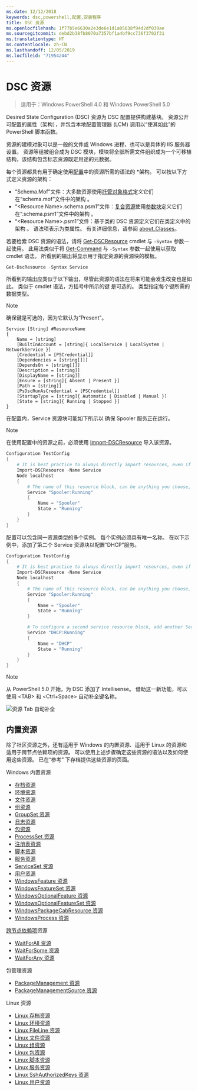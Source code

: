 ```yaml
---
ms.date: 12/12/2018
keywords: dsc,powershell,配置,安装程序
title: DSC 资源
ms.openlocfilehash: 1f77b5e6630a2e3de6e1d1a05638f94d2df039ae
ms.sourcegitcommit: debd2b38fb8070a7357bf1a4bf9cc736f3702f31
ms.translationtype: HT
ms.contentlocale: zh-CN
ms.lasthandoff: 12/05/2019
ms.locfileid: "71954244"
---
```

# <a name="dsc-resources"></a>DSC 资源

>适用于：Windows PowerShell 4.0 和 Windows PowerShell 5.0

Desired State Configuration (DSC) 资源为 DSC 配置提供构建基块。 资源公开可配置的属性（架构），并包含本地配置管理器 (LCM) 调用以“使其如此”的 PowerShell 脚本函数。

资源的建模对象可以是一般的文件或 Windows 进程，也可以是具体的 IIS 服务器设置。  资源等组被组合成为 DSC 模块，模块将全部所需文件组织成为一个可移植结构，该结构包含标志资源既定用途的元数据。

每个资源都具有用于确定使用[配置](../configurations/configurations.md)中的资源所需的语法的 *架构。 可以按以下方式定义资源的架构：

-  “Schema.Mof”文件：大多数资源使用[托管对象格式](/windows/desktop/wmisdk/managed-object-format--mof-)定义它们在“schema.mof”文件中的架构  。
-  “\<Resource Name\>.schema.psm1”文件：[复合资源](../configurations/compositeConfigs.md)使用[参数块](/powershell/module/microsoft.powershell.core/about/about_functions?view=powershell-6#functions-with-parameters)定义它们在“<ResourceName>.schema.psm1”文件中的架构  。
-  “\<Resource Name\>.psm1”文件：基于类的 DSC 资源定义它们在类定义中的架构  。 语法项表示为类属性。 有关详细信息，请参阅 [about_Classes](/powershell/module/psdesiredstateconfiguration/about/about_classes_and_dsc)。

若要检索 DSC 资源的语法，请将 [Get-DSCResource](/powershell/module/PSDesiredStateConfiguration/Get-DscResource) cmdlet 与 `-Syntax` 参数一起使用。 此用法类似于将 [Get-Command](/powershell/module/microsoft.powershell.core/get-command) 与 `-Syntax` 参数一起使用以获取 cmdlet 语法。 所看到的输出将显示用于指定资源的资源块的模板。

```powershell
Get-DscResource -Syntax Service
```

所看到的输出应类似于以下输出，尽管此资源的语法在将来可能会发生改变也是如此。 类似于 cmdlet 语法，方括号中所示的键  是可选的。 类型指定每个键所需的数据类型。

> [!NOTE]
>  确保键是可选的，因为它默认为“Present”。

```output
Service [String] #ResourceName
{
    Name = [string]
    [BuiltInAccount = [string]{ LocalService | LocalSystem | NetworkService }]
    [Credential = [PSCredential]]
    [Dependencies = [string[]]]
    [DependsOn = [string[]]]
    [Description = [string]]
    [DisplayName = [string]]
    [Ensure = [string]{ Absent | Present }]
    [Path = [string]]
    [PsDscRunAsCredential = [PSCredential]]
    [StartupType = [string]{ Automatic | Disabled | Manual }]
    [State = [string]{ Running | Stopped }]
}
```

在配置内，Service  资源块可能如下所示以  确保 Spooler 服务正在运行。

> [!NOTE]
> 在使用配置中的资源之前，必须使用 [Import-DSCResource](../configurations/import-dscresource.md) 导入该资源。

```powershell
Configuration TestConfig
{
    # It is best practice to always directly import resources, even if the resource is a built-in resource.
    Import-DSCResource -Name Service
    Node localhost
    {
        # The name of this resource block, can be anything you choose, as long as it is of type [String] as indicated by the schema.
        Service "Spooler:Running"
        {
            Name = "Spooler"
            State = "Running"
        }
    }
}
```

配置可以包含同一资源类型的多个实例。 每个实例必须具有唯一名称。 在以下示例中，添加了第二个 Service  资源块以配置“DHCP”服务。

```powershell
Configuration TestConfig
{
    # It is best practice to always directly import resources, even if the resource is a built-in resource.
    Import-DSCResource -Name Service
    Node localhost
    {
        # The name of this resource block, can be anything you choose, as long as it is of type [String] as indicated by the schema.
        Service "Spooler:Running"
        {
            Name = "Spooler"
            State = "Running"
        }

        # To configure a second service resource block, add another Service resource block and use a unique name.
        Service "DHCP:Running"
        {
            Name = "DHCP"
            State = "Running"
        }
    }
}
```

> [!NOTE]
> 从 PowerShell 5.0 开始，为 DSC 添加了 Intellisense。 借助这一新功能，可以使用 \<TAB\> 和 \<Ctrl+Space\> 自动补全键名称。

![资源 Tab 自动补全](../media/resource-tabcompletion.png)

## <a name="built-in-resources"></a>内置资源

除了社区资源之外，还有适用于 Windows 的内置资源、适用于 Linux 的资源和适用于跨节点依赖项的资源。 可以使用上述步骤确定这些资源的语法以及如何使用这些资源。 已在“参考”  下存档提供这些资源的页面。

Windows 内置资源

* [存档资源](../reference/resources/windows/archiveResource.md)
* [环境资源](../reference/resources/windows/environmentResource.md)
* [文件资源](../reference/resources/windows/fileResource.md)
* [组资源](../reference/resources/windows/groupResource.md)
* [GroupSet 资源](../reference/resources/windows/groupSetResource.md)
* [日志资源](../reference/resources/windows/logResource.md)
* [包资源](../reference/resources/windows/packageResource.md)
* [ProcessSet 资源](../reference/resources/windows/ProcessSetResource.md)
* [注册表资源](../reference/resources/windows/registryResource.md)
* [脚本资源](../reference/resources/windows/scriptResource.md)
* [服务资源](../reference/resources/windows/serviceResource.md)
* [ServiceSet 资源](../reference/resources/windows/serviceSetResource.md)
* [用户资源](../reference/resources/windows/userResource.md)
* [WindowsFeature 资源](../reference/resources/windows/windowsFeatureResource.md)
* [WindowsFeatureSet 资源](../reference/resources/windows/windowsFeatureSetResource.md)
* [WindowsOptionalFeature 资源](../reference/resources/windows/windowsOptionalFeatureResource.md)
* [WindowsOptionalFeatureSet 资源](../reference/resources/windows/windowsOptionalFeatureSetResource.md)
* [WindowsPackageCabResource 资源](../reference/resources/windows/windowsPackageCabResource.md)
* [WindowsProcess 资源](../reference/resources/windows/windowsProcessResource.md)

[跨节点依赖项](../configurations/crossNodeDependencies.md)资源

* [WaitForAll 资源](../reference/resources/windows/waitForAllResource.md)
* [WaitForSome 资源](../reference/resources/windows/waitForSomeResource.md)
* [WaitForAny 资源](../reference/resources/windows/waitForAnyResource.md)

包管理资源

* [PackageManagement 资源](../reference/resources/packagemanagement/PackageManagementDscResource.md)
* [PackageManagementSource 资源](../reference/resources/packagemanagement/PackageManagementSourceDscResource.md)

Linux 资源

* [Linux 存档资源](../reference/resources/linux/lnxArchiveResource.md)
* [Linux 环境资源](../reference/resources/linux/lnxEnvironmentResource.md)
* [Linux FileLine 资源](../reference/resources/linux/lnxFileLineResource.md)
* [Linux 文件资源](../reference/resources/linux/lnxFileResource.md)
* [Linux 组资源](../reference/resources/linux/lnxGroupResource.md)
* [Linux 包资源](../reference/resources/linux/lnxPackageResource.md)
* [Linux 脚本资源](../reference/resources/linux/lnxScriptResource.md)
* [Linux 服务资源](../reference/resources/linux/lnxServiceResource.md)
* [Linux SshAuthorizedKeys 资源](../reference/resources/linux/lnxSshAuthorizedKeysResource.md)
* [Linux 用户资源](../reference/resources/linux/lnxUserResource.md)
